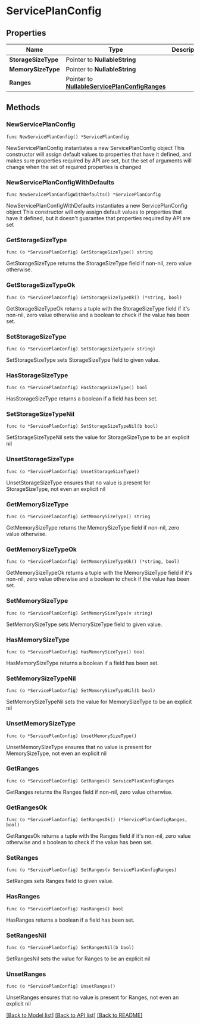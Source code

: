 # ServicePlanConfig

## Properties

Name | Type | Description | Notes
------------ | ------------- | ------------- | -------------
**StorageSizeType** | Pointer to **NullableString** |  | [optional] 
**MemorySizeType** | Pointer to **NullableString** |  | [optional] 
**Ranges** | Pointer to [**NullableServicePlanConfigRanges**](servicePlan_config_ranges.md) |  | [optional] 

## Methods

### NewServicePlanConfig

`func NewServicePlanConfig() *ServicePlanConfig`

NewServicePlanConfig instantiates a new ServicePlanConfig object
This constructor will assign default values to properties that have it defined,
and makes sure properties required by API are set, but the set of arguments
will change when the set of required properties is changed

### NewServicePlanConfigWithDefaults

`func NewServicePlanConfigWithDefaults() *ServicePlanConfig`

NewServicePlanConfigWithDefaults instantiates a new ServicePlanConfig object
This constructor will only assign default values to properties that have it defined,
but it doesn't guarantee that properties required by API are set

### GetStorageSizeType

`func (o *ServicePlanConfig) GetStorageSizeType() string`

GetStorageSizeType returns the StorageSizeType field if non-nil, zero value otherwise.

### GetStorageSizeTypeOk

`func (o *ServicePlanConfig) GetStorageSizeTypeOk() (*string, bool)`

GetStorageSizeTypeOk returns a tuple with the StorageSizeType field if it's non-nil, zero value otherwise
and a boolean to check if the value has been set.

### SetStorageSizeType

`func (o *ServicePlanConfig) SetStorageSizeType(v string)`

SetStorageSizeType sets StorageSizeType field to given value.

### HasStorageSizeType

`func (o *ServicePlanConfig) HasStorageSizeType() bool`

HasStorageSizeType returns a boolean if a field has been set.

### SetStorageSizeTypeNil

`func (o *ServicePlanConfig) SetStorageSizeTypeNil(b bool)`

 SetStorageSizeTypeNil sets the value for StorageSizeType to be an explicit nil

### UnsetStorageSizeType
`func (o *ServicePlanConfig) UnsetStorageSizeType()`

UnsetStorageSizeType ensures that no value is present for StorageSizeType, not even an explicit nil
### GetMemorySizeType

`func (o *ServicePlanConfig) GetMemorySizeType() string`

GetMemorySizeType returns the MemorySizeType field if non-nil, zero value otherwise.

### GetMemorySizeTypeOk

`func (o *ServicePlanConfig) GetMemorySizeTypeOk() (*string, bool)`

GetMemorySizeTypeOk returns a tuple with the MemorySizeType field if it's non-nil, zero value otherwise
and a boolean to check if the value has been set.

### SetMemorySizeType

`func (o *ServicePlanConfig) SetMemorySizeType(v string)`

SetMemorySizeType sets MemorySizeType field to given value.

### HasMemorySizeType

`func (o *ServicePlanConfig) HasMemorySizeType() bool`

HasMemorySizeType returns a boolean if a field has been set.

### SetMemorySizeTypeNil

`func (o *ServicePlanConfig) SetMemorySizeTypeNil(b bool)`

 SetMemorySizeTypeNil sets the value for MemorySizeType to be an explicit nil

### UnsetMemorySizeType
`func (o *ServicePlanConfig) UnsetMemorySizeType()`

UnsetMemorySizeType ensures that no value is present for MemorySizeType, not even an explicit nil
### GetRanges

`func (o *ServicePlanConfig) GetRanges() ServicePlanConfigRanges`

GetRanges returns the Ranges field if non-nil, zero value otherwise.

### GetRangesOk

`func (o *ServicePlanConfig) GetRangesOk() (*ServicePlanConfigRanges, bool)`

GetRangesOk returns a tuple with the Ranges field if it's non-nil, zero value otherwise
and a boolean to check if the value has been set.

### SetRanges

`func (o *ServicePlanConfig) SetRanges(v ServicePlanConfigRanges)`

SetRanges sets Ranges field to given value.

### HasRanges

`func (o *ServicePlanConfig) HasRanges() bool`

HasRanges returns a boolean if a field has been set.

### SetRangesNil

`func (o *ServicePlanConfig) SetRangesNil(b bool)`

 SetRangesNil sets the value for Ranges to be an explicit nil

### UnsetRanges
`func (o *ServicePlanConfig) UnsetRanges()`

UnsetRanges ensures that no value is present for Ranges, not even an explicit nil

[[Back to Model list]](../README.md#documentation-for-models) [[Back to API list]](../README.md#documentation-for-api-endpoints) [[Back to README]](../README.md)



